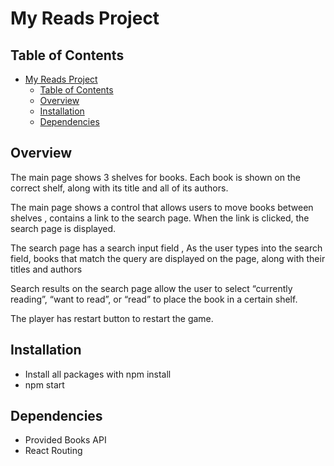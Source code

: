 # My Reads Project

## Table of Contents

- [My Reads Project](#my-reads-project)
  - [Table of Contents](#table-of-contents)
  - [Overview](#overview)
  - [Installation](#installation)
  - [Dependencies](#dependencies)


## Overview

  The main page shows 3 shelves for books. Each book is shown on the correct shelf, along with its title and all of its authors.

  The main page shows a control that allows users to move books between shelves , contains a link to the search page. When the link is clicked, the search page is displayed.

  The search page has a search input field , As the user types into the search field, books that match the query are displayed on the page, along with their titles and authors

 Search results on the search page allow the user to select “currently reading”, “want to read”, or “read” to place the book in a certain shelf.
  
  The player has restart button to restart the game.

## Installation

- Install all packages with npm install
- npm start
  

## Dependencies
- Provided Books API
- React Routing




